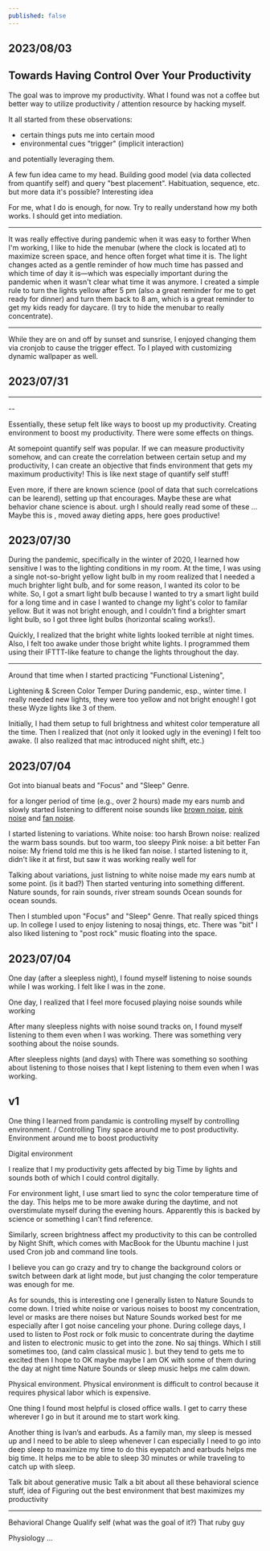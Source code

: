 ```yaml
---
published: false
---
```


2023/08/03
---

## Towards Having Control Over Your Productivity

The goal was to improve my productivity.
What I found was not a coffee but better way to utilize productivity / attention resource by hacking myself.

It all started from these observations:
- certain things puts me into certain mood
- environmental cues "trigger" (implicit interaction)

and potentially leveraging them.

A few fun idea came to my head.
Building good model (via data collected from quantify self) and query "best placement".
Habituation, sequence, etc. but more data it's possible? Interesting idea

<!-- Implicit interaction, HCI stuff -->

For me, what I do is enough, for now.
Try to really understand how my both works.
I should get into mediation.

---

It was really effective during pandemic when it was easy to forther 
When I'm working, I like to hide the menubar (where the clock is located at) to maximize screen space, and hence often forget what time it is.
The light changes acted as a gentle reminder of how much time has passed and which time of day it is—which was especially important during the pandemic when it wasn't clear what time it was anymore. 
I created a simple rule to turn the lights yellow after 5 pm (also a great reminder for me to get ready for dinner) and turn them back to 8 am, which is a great reminder to get my kids ready for daycare.
(I try to hide the menubar to really concentrate).

---

<!-- However, one problem with not using the dark mode is that my eyes hurt looking at white backgound at night times.
On both [macOS](https://support.apple.com/en-us/HT207513) and [Ubuntu](https://help.ubuntu.com/stable/ubuntu-help/display-night-light.html.en), I noticed they recently introduce the night shift feature, which changes screen display color to a warmer color after the sunset, and using it helped my eyes to rest. -->

While they are on and off by sunset and sunsrise, I enjoyed changing them via cronjob to cause the trigger effect.
To I played with customizing dynamic wallpaper as well.

<!-- Because it was time based, it had similar effect on me.
I tried going all the way and having a similar number of rules like I did with lights but light was the main reminder.
It may have been useful if I was using desktop and lights wasn't there.

While working on this, I realized that there are other things I could do.
For example, I could dynamic wallpaper that tells me time of the day. -->



2023/07/31
---

<!-- 
Easpecially at night, my eyes were hurting.
Then I realized the screen color temperature was bothering me.
Anways, on mac machines, night shift option solved this problem.
My work Ubuntu machine, I had rules like ...
Roughly 500~1000K less than the bightness

Had a similar "trigger" effect.
I noticed through out the day, ...
-->

---

<!-- ---

Also remembered my friend telling me meditation is about observing and understading how your body and mind works.
I was made today, what was the real trigger?

This led me to think about ask can I achieve better understanding of how my mind & body works by e.g., learning from data?
Take a computational approach and use algorithm to find a setup environment & trigger that maximizes my productivity given model?

Qualify-self movement ...
I remembered there were HCI group studying the effect of environment on ourselves.

I think I went too crazy but even something simple might just work.
Tricks to calm myself down, etc. -->

<!-- model my cause & effect
What other environments can I control  / boost my productivity (related stuff)? -->

--

Essentially, these setup felt like ways to boost up my productivity.
Creating environment to boost my productivity.
There were some effects on things.

At somepoint quantify self was popular.
If we can measure productivity somehow, and can create the correlation between certain setup and my productivity, I can create an objective that finds environment that gets my maximum productivity!
This is like next stage of quantify self stuff!

Even more, if there are known science (pool of data that such correlcations can be learend), setting up that encourages.
Maybe these are what behavior chane science is about. urgh I should really read some of these ...
Maybe this is , moved away dieting apps, here goes productive!

<!-- Write littebit above generative music, images, what about ligetnign pattern and others? -->
<!-- Wearable (socks & eye patch) and timer/reminder functionality, e.g., abrupt vs smooth, e.g., start with "weird things I noticed ..." -->
<!-- implicit interaction -->

<!-- ## Final thoughts

... -->



2023/07/30
---

<!-- realized that I needed a much brighter light bulb, and for some reason, I wanted its color to be white.
So, I got a smart light bulb because I wanted to try a smart light build for a long time and in case I wanted to change my light's color to familar yellow.
Having one wasn't bright enough and because I couldn't find a much brighter smart light bulb, I got a 3-in-1 light socket splitter and two more bulbs to make my room brighter--horizontal scaling works -->

During the pandemic, specifically in the winter of 2020, I learned how sensitive I was to the lighting conditions in my room.
At the time, I was using a single not-so-bright yellow light bulb in my room realized that I needed a much brighter light bulb, and for some reason, I wanted its color to be white.
So, I got a smart light bulb because I wanted to try a smart light build for a long time and in case I wanted to change my light's color to familar yellow.
But it was not bright enough, and I couldn't find a brighter smart light bulb, so I got three light bulbs (horizontal scaling works!).

Quickly, I realized that the bright white lights looked terrible at night times.
Also, I felt too awake under those bright white lights. I programmed them using their IFTTT-like feature to change the lights throughout the day.

---

Around that time when I started practicing "Functional Listening", 

Lightening & Screen Color Temper
During pandemic, esp., winter time.
I really needed new lights, they were too yellow and not bright enough!
I got these Wyze lights like 3 of them.

Initially, I had them setup to full brightness and whitest color temperature all the time.
Then I realized that (not only it looked ugly in the evening) I felt too awake.
(I also realized that mac introduced night shift, etc.)



2023/07/04
---

Got into bianual beats and "Focus" and "Sleep" Genre.

for a longer period of time (e.g., over 2 hours) made my ears numb
 and slowly started listening to different noise sounds like [brown noise](), [pink noise]() and [fan noise]().


<!-- Spotify offered lots of . -->
I started listening to variations.
White noise: too harsh
Brown noise: realized the warm bass sounds. but too warm, too sleepy
Pink noise: a bit better
Fan noise: My friend told me this is he liked fan noise. I started listening to it, didn't like it at first, but saw it was working really well for

Talking about variations, just listning to white noise made my ears numb at some point. (is it bad?)
Then started venturing into something different.
Nature sounds, for rain sounds, river stream sounds
Ocean sounds for ocean sounds.

Then I stumbled upon "Focus" and "Sleep" Genre.
That really spiced things up.
In college I used to enjoy listening to nosaj things, etc.
There was "bit"
I also liked listening to "post rock" music
floating into the space.


2023/07/04
---

One day (after a sleepless night), I found myself listening to noise sounds while I was working.
I felt like I was in the zone.

One day, I realized that I feel more focused playing noise sounds while working 

After many sleepless nights with noise sound tracks on, I found myself listening to them even when I was working.
There was something very soothing about the noise sounds.

After sleepless nights (and days) with 
There was something so soothing about listening to those noises that I kept listening to them even when I was working.
<!-- This was beginning of obsession with noise sounds. -->


v1
---

One thing I learned from pandamic is controlling myself by controlling environment. / Controlling Tiny space around me to post productivity. Environment around me to boost productivity

Digital environment

I realize that I my productivity gets affected by big Time by lights and sounds both of which I could control digitally.

For environment light, I use smart lied to sync the color temperature time of the day. This helps me to be more awake during the daytime, and not overstimulate myself during the evening hours. Apparently this is backed by science or something I can’t find reference.

Similarly, screen brightness affect my productivity to this can be controlled by Night Shift, which comes with MacBook for the Ubuntu machine I just used Cron job and command line tools.

I believe you can go crazy and try to change the background colors or switch between dark at light mode, but just changing the color temperature was enough for me.

As for sounds, this is interesting one I generally listen to Nature Sounds to come down. I tried white noise or various noises to boost my concentration, level or masks are there noises but Nature Sounds worked best for me especially after I got noise canceling your phone. During college days, I used to listen to Post rock or folk music to concentrate during the daytime and listen to electronic music to get into the zone. No saj things. Which I still sometimes too, (and calm classical music ). but they tend to gets me to excited then I hope to OK maybe maybe I am OK with some of them during the day at night time Nature Sounds or sleep music helps me calm down.


Physical environment. Physical environment is difficult to control because it requires physical labor which is expensive.

One thing I found most helpful is closed office walls. I get to carry these wherever I go in but it around me to start work king.

Another thing is Ivan’s and earbuds. As a family man, my sleep is messed up and I need to be able to sleep whenever I can especially I need to go into deep sleep to maximize my time to do this eyepatch and earbuds helps me big time. It helps me to be able to sleep 30 minutes or while traveling to catch up with sleep.


Talk bit about generative music
Talk a bit about all these behavioral science stuff, idea of
Figuring out the best environment that best maximizes my productivity

---

Behavioral Change
Qualify self (what was the goal of it?)
That ruby guy

Physiology ...